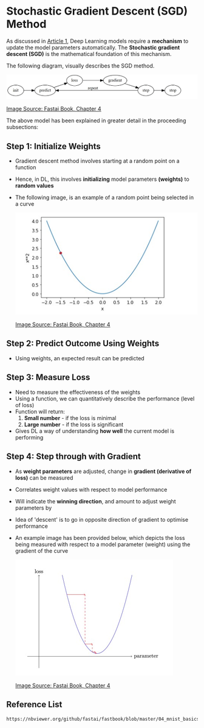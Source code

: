 # Stochastic Gradient Descent (SGD) Method

As discussed in [Article 1](https://s4536458.github.io/2023/05/13/article1_DL.html), Deep Learning models require a **mechanism** to update the model parameters automatically. The **Stochastic gradient descent (SGD)** is the mathematical foundation of this mechanism. 

The following diagram, visually describes the SGD method. 
<!---(Photo of diagram)-->
![dl model](https://raw.githubusercontent.com/s4536458/s4536458.github.io/master/images/Steps_for_DL.jpg)


[Image Source: Fastai Book, Chapter 4](https://nbviewer.org/github/fastai/fastbook/blob/master/04_mnist_basics.ipynb)

The above model has been explained in greater detail in the proceeding subsections: 

## Step 1: Initialize Weights
- Gradient descent method involves starting at a random point on a function
- Hence, in DL, this involves **initializing** model parameters **(weights)** to **random values**
- The following image, is an example of a random point being selected in a curve

    <!--- RANDOM ALLOCATION IMAGE AS AN EXAMPLE--->
    ![step1_sgd](https://raw.githubusercontent.com/s4536458/s4536458.github.io/master/images/step1_sgd.jpg)

    [Image Source: Fastai Book, Chapter 4](https://nbviewer.org/github/fastai/fastbook/blob/master/04_mnist_basics.ipynb)


## Step 2: Predict Outcome Using Weights
- Using weights, an expected result can be predicted


## Step 3: Measure Loss
- Need to measure the effectiveness of the weights
- Using a function, we can quantitatively describe the performance (level of loss)
- Function will return:
    1. **Small number** - if the loss is minimal
    2. **Large number** - if the loss is significant
- Gives DL a way of understanding **how well** the current model is performing

## Step 4: Step through with Gradient
- As **weight parameters** are adjusted, change in **gradient (derivative of loss)** can be measured 
- Correlates weight values with respect to model performance 
- Will indicate the **winning direction**, and amount to adjust weight parameters by
- Idea of 'descent' is to go in opposite direction of gradient to optimise performance

- An example image has been provided below, which depicts the loss being measured with respect to a model parameter (weight) using the gradient of the curve

    <!--- RANDOM ALLOCATION IMAGE AS AN EXAMPLE--->
    ![step3_sgd](https://raw.githubusercontent.com/s4536458/s4536458.github.io/master/images/step3_sgd.jpg)


    [Image Source: Fastai Book, Chapter 4](https://nbviewer.org/github/fastai/fastbook/blob/master/04_mnist_basics.ipynb)


## Reference List

    https://nbviewer.org/github/fastai/fastbook/blob/master/04_mnist_basics.ipynb

    


